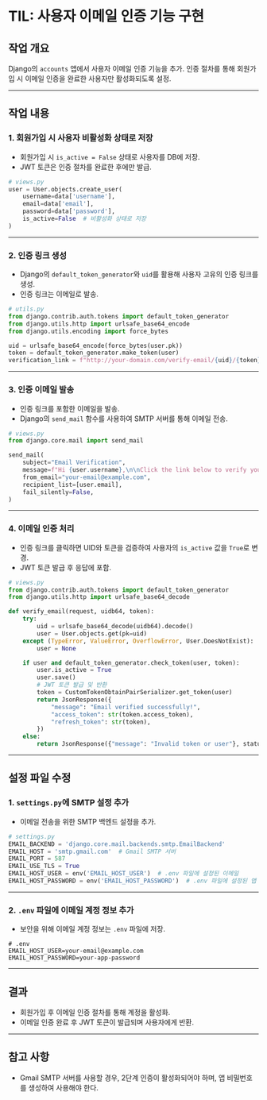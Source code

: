 # TIL: 사용자 이메일 인증 기능 구현

## 작업 개요
Django의 `accounts` 앱에서 사용자 이메일 인증 기능을 추가. 인증 절차를 통해 회원가입 시 이메일 인증을 완료한 사용자만 활성화되도록 설정.

---

## 작업 내용

### 1. 회원가입 시 사용자 비활성화 상태로 저장
- 회원가입 시 `is_active = False` 상태로 사용자를 DB에 저장.
- JWT 토큰은 인증 절차를 완료한 후에만 발급.

```python
# views.py
user = User.objects.create_user(
    username=data['username'],
    email=data['email'],
    password=data['password'],
    is_active=False  # 비활성화 상태로 저장
)
```

---

### 2. 인증 링크 생성
- Django의 `default_token_generator`와 `uid`를 활용해 사용자 고유의 인증 링크를 생성.
- 인증 링크는 이메일로 발송.

```python
# utils.py
from django.contrib.auth.tokens import default_token_generator
from django.utils.http import urlsafe_base64_encode
from django.utils.encoding import force_bytes

uid = urlsafe_base64_encode(force_bytes(user.pk))
token = default_token_generator.make_token(user)
verification_link = f"http://your-domain.com/verify-email/{uid}/{token}/"
```

---

### 3. 인증 이메일 발송
- 인증 링크를 포함한 이메일을 발송.
- Django의 `send_mail` 함수를 사용하여 SMTP 서버를 통해 이메일 전송.

```python
# views.py
from django.core.mail import send_mail

send_mail(
    subject="Email Verification",
    message=f"Hi {user.username},\n\nClick the link below to verify your email:\n\n{verification_link}",
    from_email="your-email@example.com",
    recipient_list=[user.email],
    fail_silently=False,
)
```

---

### 4. 이메일 인증 처리
- 인증 링크를 클릭하면 UID와 토큰을 검증하여 사용자의 `is_active` 값을 `True`로 변경.
- JWT 토큰 발급 후 응답에 포함.

```python
# views.py
from django.contrib.auth.tokens import default_token_generator
from django.utils.http import urlsafe_base64_decode

def verify_email(request, uidb64, token):
    try:
        uid = urlsafe_base64_decode(uidb64).decode()
        user = User.objects.get(pk=uid)
    except (TypeError, ValueError, OverflowError, User.DoesNotExist):
        user = None

    if user and default_token_generator.check_token(user, token):
        user.is_active = True
        user.save()
        # JWT 토큰 발급 및 반환
        token = CustomTokenObtainPairSerializer.get_token(user)
        return JsonResponse({
            "message": "Email verified successfully!",
            "access_token": str(token.access_token),
            "refresh_token": str(token),
        })
    else:
        return JsonResponse({"message": "Invalid token or user"}, status=400)
```

---

## 설정 파일 수정

### 1. `settings.py`에 SMTP 설정 추가
- 이메일 전송을 위한 SMTP 백엔드 설정을 추가.

```python
# settings.py
EMAIL_BACKEND = 'django.core.mail.backends.smtp.EmailBackend'
EMAIL_HOST = 'smtp.gmail.com'  # Gmail SMTP 서버
EMAIL_PORT = 587
EMAIL_USE_TLS = True
EMAIL_HOST_USER = env('EMAIL_HOST_USER')  # .env 파일에 설정된 이메일
EMAIL_HOST_PASSWORD = env('EMAIL_HOST_PASSWORD')  # .env 파일에 설정된 앱 비밀번호
```

---

### 2. `.env` 파일에 이메일 계정 정보 추가
- 보안을 위해 이메일 계정 정보는 `.env` 파일에 저장.

```env
# .env
EMAIL_HOST_USER=your-email@example.com
EMAIL_HOST_PASSWORD=your-app-password
```

---

## 결과
- 회원가입 후 이메일 인증 절차를 통해 계정을 활성화.
- 이메일 인증 완료 후 JWT 토큰이 발급되며 사용자에게 반환.

---

## 참고 사항
- Gmail SMTP 서버를 사용할 경우, 2단계 인증이 활성화되어야 하며, 앱 비밀번호를 생성하여 사용해야 한다.

